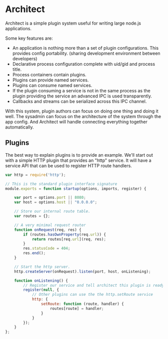 # Architect

Architect is a simple plugin system useful for writing large node.js applications.

Some key features are:

 - An application is nothing more than a set of plugin configurations.  This provides config portability. (sharing development environment between developers)
 - Declarative process configuration complete with uid/gid and process title.
 - Process containers contain plugins.
 - Plugins can provide named services.
 - Plugins can consume named services.
 - If the plugin consuming a service is not in the same process as the plugin providing the service an advanced IPC is used transparently.
 - Callbacks and streams can be serialized across this IPC channel.

With this system, plugin authors can focus on doing one thing and doing it well.  The sysadmin can focus on the architecture of the system through the app config.  And Architect will handle connecting everything together automatically.

## Plugins

The best way to explain plugins is to provide an example.  We'll start out with a simple HTTP plugin that provides an "http" service.  It will have a service API that can be used to register HTTP route handlers.

```js
var http = require('http');

// This is the standard plugin interface signature
module.exports = function startup(options, imports, register) {

    var port = options.port || 8080;
    var host = options.host || "0.0.0.0";

    // Store our internal route table.
    var routes = {};

	// A very minimal request router
    function onRequest(req, res) {
    	if (routes.hasOwnProperty(req.url)) {
    		return routes[req.url](req, res);
    	}
    	res.statusCode = 404;
    	res.end();
    }

    // Start the http server.
    http.createServer(onRequest).listen(port, host, onListening);

    function onListening() {
    	// Register our service and tell architect this plugin is ready
    	register(null, {
    		// Other plugins can use the the http.setRoute service
    		http: {
    			setRoute: function (route, handler) {
	    			routes[route] = handler;
	    		}
	    	}
    	});
    }
};
```